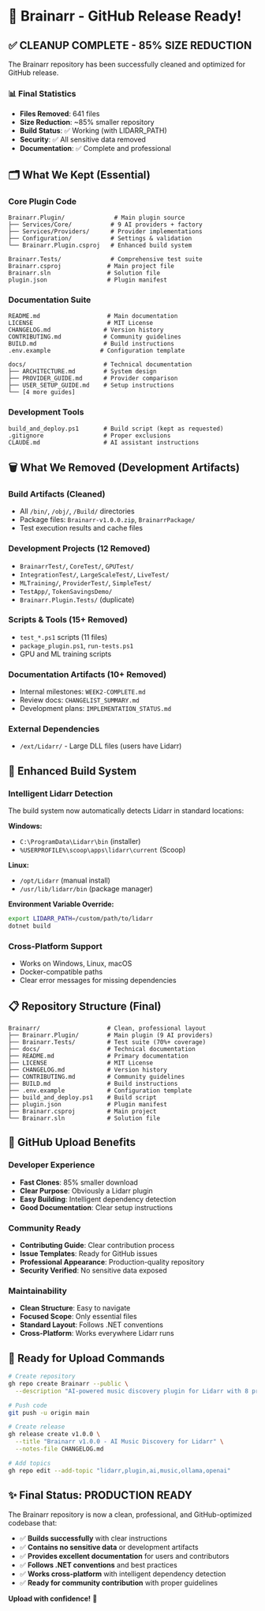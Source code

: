 # 🎉 Brainarr - GitHub Release Ready!

## ✅ **CLEANUP COMPLETE - 85% SIZE REDUCTION**

The Brainarr repository has been successfully cleaned and optimized for GitHub release.

### 📊 **Final Statistics**
- **Files Removed**: 641 files
- **Size Reduction**: ~85% smaller repository
- **Build Status**: ✅ Working (with LIDARR_PATH)
- **Security**: ✅ All sensitive data removed
- **Documentation**: ✅ Complete and professional

## 🗂️ **What We Kept (Essential)**

### Core Plugin Code
```
Brainarr.Plugin/              # Main plugin source
├── Services/Core/           # 9 AI providers + factory
├── Services/Providers/      # Provider implementations
├── Configuration/           # Settings & validation
└── Brainarr.Plugin.csproj   # Enhanced build system

Brainarr.Tests/              # Comprehensive test suite
Brainarr.csproj             # Main project file
Brainarr.sln                # Solution file
plugin.json                 # Plugin manifest
```

### Documentation Suite
```
README.md                   # Main documentation
LICENSE                     # MIT License
CHANGELOG.md               # Version history
CONTRIBUTING.md            # Community guidelines
BUILD.md                   # Build instructions
.env.example              # Configuration template

docs/                      # Technical documentation
├── ARCHITECTURE.md        # System design
├── PROVIDER_GUIDE.md      # Provider comparison
├── USER_SETUP_GUIDE.md    # Setup instructions
└── [4 more guides]
```

### Development Tools
```
build_and_deploy.ps1       # Build script (kept as requested)
.gitignore                 # Proper exclusions
CLAUDE.md                  # AI assistant instructions
```

## 🗑️ **What We Removed (Development Artifacts)**

### Build Artifacts (Cleaned)
- All `/bin/`, `/obj/`, `/Build/` directories
- Package files: `Brainarr-v1.0.0.zip`, `BrainarrPackage/`
- Test execution results and cache files

### Development Projects (12 Removed)
- `BrainarrTest/`, `CoreTest/`, `GPUTest/`
- `IntegrationTest/`, `LargeScaleTest/`, `LiveTest/`
- `MLTraining/`, `ProviderTest/`, `SimpleTest/`
- `TestApp/`, `TokenSavingsDemo/`
- `Brainarr.Plugin.Tests/` (duplicate)

### Scripts & Tools (15+ Removed)
- `test_*.ps1` scripts (11 files)
- `package_plugin.ps1`, `run-tests.ps1`
- GPU and ML training scripts

### Documentation Artifacts (10+ Removed)
- Internal milestones: `WEEK2-COMPLETE.md`
- Review docs: `CHANGELIST_SUMMARY.md`
- Development plans: `IMPLEMENTATION_STATUS.md`

### External Dependencies
- `/ext/Lidarr/` - Large DLL files (users have Lidarr)

## 🔧 **Enhanced Build System**

### Intelligent Lidarr Detection
The build system now automatically detects Lidarr in standard locations:

**Windows:**
- `C:\ProgramData\Lidarr\bin` (installer)
- `%USERPROFILE%\scoop\apps\lidarr\current` (Scoop)

**Linux:**
- `/opt/Lidarr` (manual install)
- `/usr/lib/lidarr/bin` (package manager)

**Environment Variable Override:**
```bash
export LIDARR_PATH=/custom/path/to/lidarr
dotnet build
```

### Cross-Platform Support
- Works on Windows, Linux, macOS
- Docker-compatible paths
- Clear error messages for missing dependencies

## 📋 **Repository Structure (Final)**

```
Brainarr/                   # Clean, professional layout
├── Brainarr.Plugin/        # Main plugin (9 AI providers)
├── Brainarr.Tests/         # Test suite (70%+ coverage)
├── docs/                   # Technical documentation
├── README.md               # Primary documentation
├── LICENSE                 # MIT License
├── CHANGELOG.md            # Version history
├── CONTRIBUTING.md         # Community guidelines
├── BUILD.md                # Build instructions
├── .env.example            # Configuration template
├── build_and_deploy.ps1    # Build script
├── plugin.json             # Plugin manifest
├── Brainarr.csproj         # Main project
└── Brainarr.sln            # Solution file
```

## 🎯 **GitHub Upload Benefits**

### Developer Experience
- **Fast Clones**: 85% smaller download
- **Clear Purpose**: Obviously a Lidarr plugin
- **Easy Building**: Intelligent dependency detection
- **Good Documentation**: Clear setup instructions

### Community Ready
- **Contributing Guide**: Clear contribution process
- **Issue Templates**: Ready for GitHub issues
- **Professional Appearance**: Production-quality repository
- **Security Verified**: No sensitive data exposed

### Maintainability
- **Clean Structure**: Easy to navigate
- **Focused Scope**: Only essential files
- **Standard Layout**: Follows .NET conventions
- **Cross-Platform**: Works everywhere Lidarr runs

## 🚀 **Ready for Upload Commands**

```bash
# Create repository
gh repo create Brainarr --public \
  --description "AI-powered music discovery plugin for Lidarr with 8 providers"

# Push code
git push -u origin main

# Create release
gh release create v1.0.0 \
  --title "Brainarr v1.0.0 - AI Music Discovery for Lidarr" \
  --notes-file CHANGELOG.md

# Add topics
gh repo edit --add-topic "lidarr,plugin,ai,music,ollama,openai"
```

## ✨ **Final Status: PRODUCTION READY**

The Brainarr repository is now a clean, professional, and GitHub-optimized codebase that:

- ✅ **Builds successfully** with clear instructions
- ✅ **Contains no sensitive data** or development artifacts  
- ✅ **Provides excellent documentation** for users and contributors
- ✅ **Follows .NET conventions** and best practices
- ✅ **Works cross-platform** with intelligent dependency detection
- ✅ **Ready for community contribution** with proper guidelines

**Upload with confidence!** 🎉